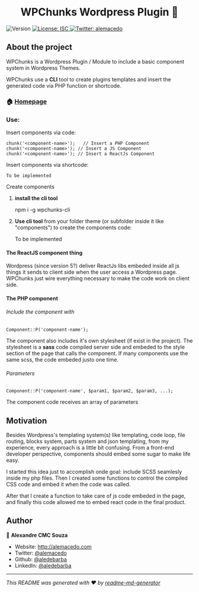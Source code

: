 <h1 align="center">WPChunks Wordpress Plugin 👋</h1>
<p>
  <img alt="Version" src="https://img.shields.io/badge/version-1.0.0-blue.svg?cacheSeconds=2592000" />
  <a href="#" target="_blank">
    <img alt="License: ISC" src="https://img.shields.io/badge/License-ISC-yellow.svg" />
  </a>
  <a href="https://twitter.com/alemacedo" target="_blank">
    <img alt="Twitter: alemacedo" src="https://img.shields.io/twitter/follow/alemacedo.svg?style=social" />
  </a>
</p>

## About the project

WPChunks is a Wordpress Plugin / Module to include a basic component system in Wordpress Themes.

WPChunks use a **CLI** tool to create plugins templates and insert the generated code via PHP function or shortcode. 

### 🏠 [Homepage](https://github.com/aledebarba/wpchunks-plugin)

### Use:

Insert components via code:

    chunk('<component-name>');   // Insert a PHP Component
    chunk('<component-name>'); // Insert a JS Component
    chunk('<component-name>'); // Insert a ReactJs Component

Insert components via shortcode:

    To be implemented

Create components

1. **install the cli tool**

    npm i -g wpchunks-cli

2. **Use cli tool** from your folder theme (or subfolder inside it like "components") to create the components code:

    To be implemented

#### The ReactJS component thing

Wordpress (since version 5?) deliver ReactJs libs embeded inside all js things it sends to client side when the user access a Wordpress page. WPChunks just wire everything necessary to make the code work on client side.

#### The PHP component 

###### Include the component with

    Component::P('component-name');

The component also includes it's own stylesheet (if exist in the project). The stylesheet is a **sass** code compiled server side and embeded to the style section of the page that calls the component. If many components use the same scss, the code embeded justo one time.

###### Parameters

    Component::P('component-name', $param1, $param2, $param3, ...);

The component code receives an array of parameters


## Motivation
Besides Wordpress's templating system(s) like templating, code loop, file routing, blocks system, parts system and json templating, from my experience, every approach is a little bit confusing. From a front-end developer perspective, components should embed some sugar to make life easy. 

I started this idea just to accomplish onde goal: include SCSS seamlesly inside my php files. Then I created some functions to control the compiled CSS code and embed it when the code was called.

After that I create a function to take care of js code embeded in the page, and finally this code allowed me to embed react code in the final product.


## Author

👤 **Alexandre CMC Souza**

* Website: http://alemacedo.com
* Twitter: [@alemacedo](https://twitter.com/alemacedo)
* Github: [@aledebarba](https://github.com/aledebarba)
* LinkedIn: [@aledebarba](https://linkedin.com/in/aledebarba)

***
_This README was generated with ❤️ by [readme-md-generator](https://github.com/kefranabg/readme-md-generator)_